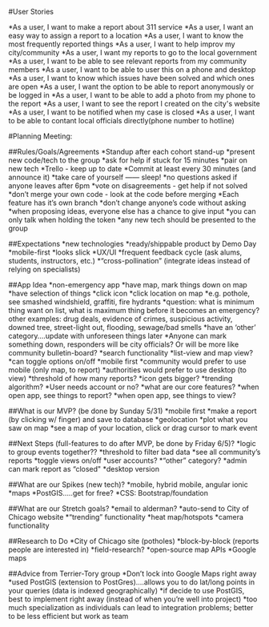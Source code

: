 #User Stories

*As a user, I want to make a report about 311 service
*As a user, I want an easy way to assign a report to a location
*As a user, I want to know the most frequently reported things
*As a user, I want to help improv my city/community
*As a user, I want my reports to go to the local government
*As a user, I want to be able to see relevant reports from my community members
*As a user, I want to be able to user this on a phone and desktop
*As a user, I want to know which issues have been solved and which ones are open
*As a user, I want the option to be able to report anonymously or be logged in
*As a user, I want to be able to add a photo from my phone to the report
*As a user, I want to see the report I created on the city's website
*As a user, I want to be notified when my case is closed
*As a user, I want to be able to contant local officials directly(phone number to hotline)

#Planning Meeting:

##Rules/Goals/Agreements
*Standup after each cohort stand-up
*present new code/tech to the group
*ask for help if stuck for 15 minutes
*pair on new tech
*Trello - keep up to date
*Commit at least every 30 minutes (and announce it)
*take care of yourself —— sleep!
*no questions asked if anyone leaves after 6pm
*vote on disagreements - get help if not solved
*don’t merge your own code - look at the code before merging
*Each feature has it’s own branch
*don’t change anyone’s code without asking
*when proposing ideas, everyone else has a chance to give input
*you can only talk when holding the token
*any new tech should be presented to the group

##Expectations
*new technologies
*ready/shippable product by Demo Day
*mobile-first
*looks slick
*UX/UI
*frequent feedback cycle (ask alums, students, instructors, etc.)
*“cross-pollination” (integrate ideas instead of relying on specialists)

##App Idea
*non-emergency app
*have map, mark things down on map
*have selection of things 
*click icon
*click location on map
*e.g. pothole, see smashed windshield, graffiti, fire hydrants
*question: what is minimum thing want on list, what is maximum thing before it becomes an emergency?
other examples: drug deals, evidence of crimes, suspicious activity, downed tree, street-light out, flooding, sewage/bad smells
*have an ‘other’ category….update with unforeseen things later
*Anyone can mark something down, responders will be city officials? Or will be more like community bulletin-board?
*search functionality
*list-view and map view?
*can toggle options on/off
*mobile first
*community would prefer to use mobile (only map, to report)
*authorities would prefer to use desktop (to view)
*threshold of how many reports?
*icon gets bigger?
*trending algorithm?
*User needs account  or no?
*what are our core features?
*when open app, see things to report?
*when open app, see things to view?

##What is our MVP? (be done by Sunday 5/31)
*mobile first
*make a report (by clicking w/ finger) and save to database
*geolocation
*plot what you saw on map
*see a map of your location, click or drag cursor to mark event

##Next Steps (full-features to do after MVP, be done by Friday 6/5)?
*logic to group events together??
*threshold to filter bad data
*see all community’s reports
*toggle views on/off
*user accounts?
*“other” category?
*admin can mark report as “closed"
*desktop version

##What are our Spikes (new tech)?
*mobile, hybrid mobile, angular ionic
*maps
*PostGIS…..get for free?
*CSS: Bootstrap/foundation

##What are our Stretch goals?
*email to alderman?
*auto-send to City of Chicago website
*“trending” functionality
*heat map/hotspots
*camera functionality

##Research to Do
*City of Chicago site (potholes)
*block-by-block (reports people are interested in)
*field-research?
*open-source map APIs
*Google maps

##Advice from Terrier-Tory group
*Don’t lock into Google Maps right away
*used PostGIS (extension to PostGres)….allows you to do lat/long points in your queries (data is indexed  geographically)
*if decide to use PostGIS, best to implement right away (instead of when you’re well into project)
*too much specialization as individuals can lead to integration problems; better to be less efficient but work as team

